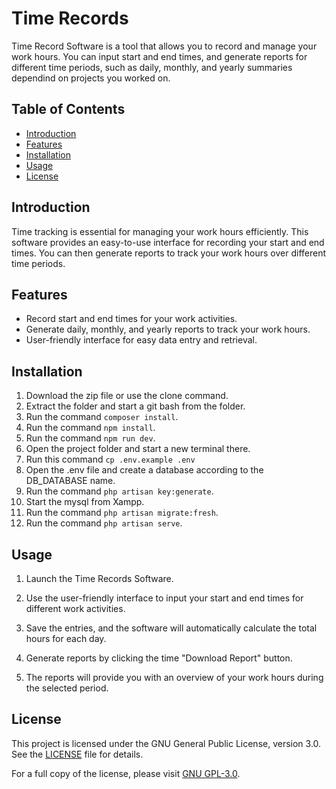 # Time Records

Time Record Software is a tool that allows you to record and manage your work hours. You can input start and end times, and generate reports for different time periods, such as daily, monthly, and yearly summaries dependind on projects you worked on.

## Table of Contents

- [Introduction](#introduction)
- [Features](#features)
- [Installation](#installation)
- [Usage](#usage)
- [License](#license)

## Introduction

Time tracking is essential for managing your work hours efficiently. This software provides an easy-to-use interface for recording your start and end times. You can then generate reports to track your work hours over different time periods.

## Features

- Record start and end times for your work activities.
- Generate daily, monthly, and yearly reports to track your work hours.
- User-friendly interface for easy data entry and retrieval.

## Installation
1. Download the zip file or use the clone command.
2. Extract the folder and start a git bash from the folder.
3. Run the command ``composer install``.
4. Run the command ``npm install``.
5. Run the command ``npm run dev``.
6. Open the project folder and start a new terminal there.
7. Run this command ``cp .env.example .env``
8. Open the .env file and create a database according to the DB_DATABASE name.
9. Run the command ``php artisan key:generate``.
10. Start the mysql from Xampp.
11. Run the command ``php artisan migrate:fresh``.
12. Run the command ``php artisan serve``.


## Usage

1. Launch the Time Records Software.

2. Use the user-friendly interface to input your start and end times for different work activities.

3. Save the entries, and the software will automatically calculate the total hours for each day.

4. Generate reports by clicking the time "Download Report" button.

5. The reports will provide you with an overview of your work hours during the selected period.


## License

This project is licensed under the GNU General Public License, version 3.0. See the [LICENSE](LICENSE) file for details.

For a full copy of the license, please visit [GNU GPL-3.0](https://www.gnu.org/licenses/gpl-3.0.html).
